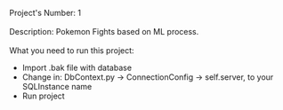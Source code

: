 Project's Number: 1 <br><br>
Description: Pokemon Fights based on ML process.  <br><br>
What you need to run this project:
- Import .bak file with database
- Change in: DbContext.py -> ConnectionConfig -> self.server, to your SQLInstance name 
- Run project
